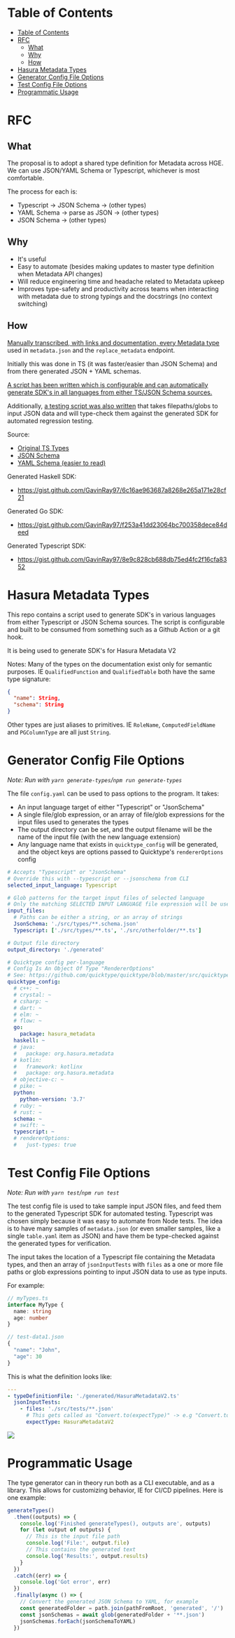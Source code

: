 # Table of Contents

- [Table of Contents](#table-of-contents)
- [RFC](#rfc)
  - [What](#what)
  - [Why](#why)
  - [How](#how)
- [Hasura Metadata Types](#hasura-metadata-types)
- [Generator Config File Options](#generator-config-file-options)
- [Test Config File Options](#test-config-file-options)
- [Programmatic Usage](#programmatic-usage)

# RFC

## What

The proposal is to adopt a shared type definition for Metadata across HGE. We can use JSON/YAML Schema or Typescript, whichever is most comfortable.

The process for each is:

- Typescript -> JSON Schema -> (other types)
- YAML Schema -> parse as JSON -> (other types)
- JSON Schema -> (other types)

## Why

- It's useful
- Easy to automate (besides making updates to master type definition when Metadata API changes)
- Will reduce engineering time and headache related to Metadata upkeep
- Improves type-safety and productivity across teams when interacting with metadata due to strong typings and the docstrings (no context switching)

## How

[Manually transcribed, with links and documentation, every Metadata type](./src/types/HasuraMetadataV2.ts) used in `metadata.json` and the `replace_metadata` endpoint.

Initially this was done in TS (it was faster/easier than JSON Schema) and from there generated JSON + YAML schemas.

[A script has been written which is configurable and can automatically generate SDK's in all languages from either TS/JSON Schema sources.](./src/generateTypes.ts)

Additionally, [a testing script was also written](./src/test.ts) that takes filepaths/globs to input JSON data and will type-check them against the generated SDK for automated regression testing.

Source:

- [Original TS Types](./src/types/HasuraMetadataV2.ts)
- [JSON Schema](./src/types/HasuraMetadataV2.schema.json)
- [YAML Schema (easier to read)](./src/types/HasuraMetadataV2.schema.yaml)

Generated Haskell SDK:

- https://gist.github.com/GavinRay97/6c16ae963687a8268e265a171e28cf21

Generated Go SDK:

- https://gist.github.com/GavinRay97/f253a41dd23064bc700358dece84deed

Generated Typescript SDK:

- https://gist.github.com/GavinRay97/8e9c828cb688db75ed4fc2f16cfa8352

# Hasura Metadata Types

This repo contains a script used to generate SDK's in various languages from either Typescript or JSON Schema sources. The script is configurable and built to be consumed from something such as a Github Action or a git hook.

It is being used to generate SDK's for Hasura Metadata V2

Notes: Many of the types on the documentation exist only for semantic purposes. IE `QualifiedFunction` and `QualifiedTable` both have the same type signature:

```json
{
  "name": String,
  "schema": String
}
```

Other types are just aliases to primitives. IE `RoleName`, `ComputedFieldName` and `PGColumnType` are all just `String`.

# Generator Config File Options

_Note: Run with `yarn generate-types`/`npm run generate-types`_

The file `config.yaml` can be used to pass options to the program. It takes:

- An input language target of either "Typescript" or "JsonSchema"
- A single file/glob expression, or an array of file/glob expressions for the input files used to generates the types
- The output directory can be set, and the output filename will be the name of the input file (with the new language extension)
- Any language name that exists in `quicktype_config` will be generated, and the object keys are options passed to Quicktype's `rendererOptions` config

```yaml
# Accepts "Typescript" or "JsonSchema"
# Override this with --typescript or --jsonschema from CLI
selected_input_language: Typescript

# Glob patterns for the target input files of selected language
# Only the matching SELECTED INPUT LANGUAGE file expression will be used
input_files:
  # Paths can be either a string, or an array of strings
  JsonSchema: './src/types/**.schema.json'
  Typescript: ['./src/types/**.ts', './src/otherfolder/**.ts']

# Output file directory
output_directory: './generated'

# Quicktype config per-language
# Config Is An Object Of Type "RendererOptions"
# See: https://github.com/quicktype/quicktype/blob/master/src/quicktype-core/language/TypeScriptFlow.ts#L20
quicktype_config:
  # c++: ~
  # crystal: ~
  # csharp: ~
  # dart: ~
  # elm: ~
  # flow: ~
  go:
    package: hasura_metadata
  haskell: ~
  # java:
  #   package: org.hasura.metadata
  # kotlin:
  #   framework: kotlinx
  #   package: org.hasura.metadata
  # objective-c: ~
  # pike: ~
  python:
    python-version: '3.7'
  # ruby: ~
  # rust: ~
  schema: ~
  # swift: ~
  typescript: ~
  # rendererOptions:
  #   just-types: true
```

# Test Config File Options

_Note: Run with `yarn test`/`npm run test`_

The test config file is used to take sample input JSON files, and feed them to the generated Typescript SDK for automated testing. Typescript was chosen simply because it was easy to automate from Node tests. The idea is to have many samples of `metadata.json` (or even smaller samples, like a single `table.yaml` item as JSON) and have them be type-checked against the generated types for verification.

The input takes the location of a Typescript file containing the Metadata types, and then an array of `jsonInputTests` with `files` as a one or more file paths or glob expressions pointing to input JSON data to use as type inputs.

For example:

```ts
// myTypes.ts
interface MyType {
  name: string
  age: number
}
```

```js
// test-data1.json
{
  "name": "John",
  "age": 30
}
```

This is what the definition looks like:

```yaml
---
- typeDefinitionFile: './generated/HasuraMetadataV2.ts'
  jsonInputTests:
    - files: './src/tests/**.json'
      # This gets called as "Convert.to(expectType)" -> e.g "Convert.toHasuraMetadataV2" in generated TS SDK
      expectType: HasuraMetadataV2
```

![](test-output-sample.png)

# Programmatic Usage

The type generator can in theory run both as a CLI executable, and as a library.
This allows for customizing behavior, IE for CI/CD pipelines. Here is one example:

```ts
generateTypes()
  .then((outputs) => {
    console.log('Finished generateTypes(), outputs are', outputs)
    for (let output of outputs) {
      // This is the input file path
      console.log('File:', output.file)
      // This contains the generated text
      console.log('Results:', output.results)
    }
  })
  .catch((err) => {
    console.log('Got error', err)
  })
  .finally(async () => {
    // Convert the generated JSON Schema to YAML, for example
    const generatedFolder = path.join(pathFromRoot, 'generated', '/')
    const jsonSchemas = await glob(generatedFolder + '**.json')
    jsonSchemas.forEach(jsonSchemaToYAML)
  })
```
